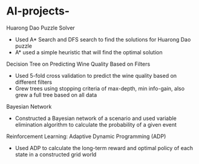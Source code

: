 # AI-projects-
Huarong Dao Puzzle Solver
-	Used A* Search and DFS search to find the solutions for Huarong Dao puzzle
-	A* used a simple heuristic that will find the optimal solution 

Decision Tree on Predicting Wine Quality Based on Filters
-	Used 5-fold cross validation to predict the wine quality based on different filters
-	Grew trees using stopping criteria of max-depth, min info-gain, also grew a full tree based on all data 

Bayesian Network
-	Constructed a Bayesian network of a scenario and used variable elimination algorithm to calculate the probability of a given event

Reinforcement Learning: Adaptive Dynamic Programming (ADP)
-	Used ADP to calculate the long-term reward and optimal policy of each state in a constructed grid world 

